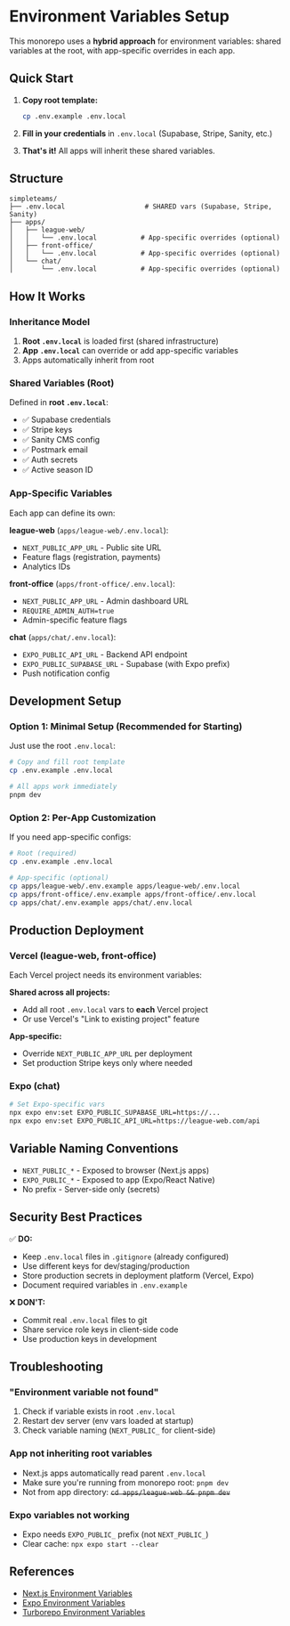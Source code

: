 # Environment Variables Setup

This monorepo uses a **hybrid approach** for environment variables: shared variables at the root, with app-specific overrides in each app.

## Quick Start

1. **Copy root template:**
   ```bash
   cp .env.example .env.local
   ```

2. **Fill in your credentials** in `.env.local` (Supabase, Stripe, Sanity, etc.)

3. **That's it!** All apps will inherit these shared variables.

## Structure

```
simpleteams/
├── .env.local                    # SHARED vars (Supabase, Stripe, Sanity)
├── apps/
│   ├── league-web/
│   │   └── .env.local           # App-specific overrides (optional)
│   ├── front-office/
│   │   └── .env.local           # App-specific overrides (optional)
│   └── chat/
│       └── .env.local           # App-specific overrides (optional)
```

## How It Works

### Inheritance Model

1. **Root `.env.local`** is loaded first (shared infrastructure)
2. **App `.env.local`** can override or add app-specific variables
3. Apps automatically inherit from root

### Shared Variables (Root)

Defined in **root `.env.local`**:

- ✅ Supabase credentials
- ✅ Stripe keys
- ✅ Sanity CMS config
- ✅ Postmark email
- ✅ Auth secrets
- ✅ Active season ID

### App-Specific Variables

Each app can define its own:

**league-web** (`apps/league-web/.env.local`):
- `NEXT_PUBLIC_APP_URL` - Public site URL
- Feature flags (registration, payments)
- Analytics IDs

**front-office** (`apps/front-office/.env.local`):
- `NEXT_PUBLIC_APP_URL` - Admin dashboard URL
- `REQUIRE_ADMIN_AUTH=true`
- Admin-specific feature flags

**chat** (`apps/chat/.env.local`):
- `EXPO_PUBLIC_API_URL` - Backend API endpoint
- `EXPO_PUBLIC_SUPABASE_URL` - Supabase (with Expo prefix)
- Push notification config

## Development Setup

### Option 1: Minimal Setup (Recommended for Starting)

Just use the root `.env.local`:

```bash
# Copy and fill root template
cp .env.example .env.local

# All apps work immediately
pnpm dev
```

### Option 2: Per-App Customization

If you need app-specific configs:

```bash
# Root (required)
cp .env.example .env.local

# App-specific (optional)
cp apps/league-web/.env.example apps/league-web/.env.local
cp apps/front-office/.env.example apps/front-office/.env.local
cp apps/chat/.env.example apps/chat/.env.local
```

## Production Deployment

### Vercel (league-web, front-office)

Each Vercel project needs its environment variables:

**Shared across all projects:**
- Add all root `.env.local` vars to **each** Vercel project
- Or use Vercel's "Link to existing project" feature

**App-specific:**
- Override `NEXT_PUBLIC_APP_URL` per deployment
- Set production Stripe keys only where needed

### Expo (chat)

```bash
# Set Expo-specific vars
npx expo env:set EXPO_PUBLIC_SUPABASE_URL=https://...
npx expo env:set EXPO_PUBLIC_API_URL=https://league-web.com/api
```

## Variable Naming Conventions

- `NEXT_PUBLIC_*` - Exposed to browser (Next.js apps)
- `EXPO_PUBLIC_*` - Exposed to app (Expo/React Native)
- No prefix - Server-side only (secrets)

## Security Best Practices

✅ **DO:**
- Keep `.env.local` files in `.gitignore` (already configured)
- Use different keys for dev/staging/production
- Store production secrets in deployment platform (Vercel, Expo)
- Document required variables in `.env.example`

❌ **DON'T:**
- Commit real `.env.local` files to git
- Share service role keys in client-side code
- Use production keys in development

## Troubleshooting

### "Environment variable not found"

1. Check if variable exists in root `.env.local`
2. Restart dev server (env vars loaded at startup)
3. Check variable naming (`NEXT_PUBLIC_` for client-side)

### App not inheriting root variables

- Next.js apps automatically read parent `.env.local`
- Make sure you're running from monorepo root: `pnpm dev`
- Not from app directory: ~~`cd apps/league-web && pnpm dev`~~

### Expo variables not working

- Expo needs `EXPO_PUBLIC_` prefix (not `NEXT_PUBLIC_`)
- Clear cache: `npx expo start --clear`

## References

- [Next.js Environment Variables](https://nextjs.org/docs/app/building-your-application/configuring/environment-variables)
- [Expo Environment Variables](https://docs.expo.dev/guides/environment-variables/)
- [Turborepo Environment Variables](https://turbo.build/repo/docs/handbook/environment-variables)
